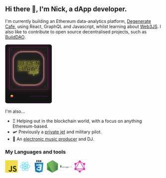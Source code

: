 ## Hi there 👋, I'm Nick, a dApp developer.

I'm currently building an Ethereum data-analytics platform, [Degenerate Cafe](https://github.com/nickbtts/degenerate-cafe), using React, GraphQL and Javascript, whilst learning about [Web3JS](https://web3js.readthedocs.io/en/v1.3.4/). I also like to contribute to open source decentralised projects, such as [BuildDAO](https://build.finance).

<img src="./dgenlogo.png" width="150">

I'm also...

- Ξ Helping out in the blockchain world, with a focus on anything Ethereum-based.
- 🛩 Previously a [private jet](https://www.gulfstream.com) and military pilot.
- 🎹 An [electronic music producer](https://www.soundcloud.com/rabotamusic) and DJ. 

### My Languages and tools

<code><img height="40" alt="Javascript" src="https://raw.githubusercontent.com/github/explore/80688e429a7d4ef2fca1e82350fe8e3517d3494d/topics/javascript/javascript.png"></code>
<code><img height="40" alt="React" src="https://raw.githubusercontent.com/github/explore/80688e429a7d4ef2fca1e82350fe8e3517d3494d/topics/react/react.png"></code>
<code><img height="40" alt="CSS" src="https://raw.githubusercontent.com/github/explore/80688e429a7d4ef2fca1e82350fe8e3517d3494d/topics/css/css.png"></code>
<code><img height="40" alt="nodeJs" src="https://raw.githubusercontent.com/github/explore/80688e429a7d4ef2fca1e82350fe8e3517d3494d/topics/nodejs/nodejs.png"></code>
<code><img height="40" alt="MongoDB" src="https://raw.githubusercontent.com/github/explore/80688e429a7d4ef2fca1e82350fe8e3517d3494d/topics/mongodb/mongodb.png"></code>
<code><img height="40" alt="SQL" src="https://raw.githubusercontent.com/github/explore/80688e429a7d4ef2fca1e82350fe8e3517d3494d/topics/graphql/graphql.png"></code>
